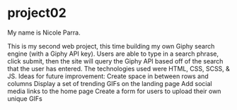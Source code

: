 # project02
My name is Nicole Parra.

This is my second web project, this time building my own Giphy search engine (with a Giphy API key).
Users are able to type in a search phrase, click submit, then the site will query the Giphy API based off of the search that the user has entered.
The technologies used were HTML, CSS, SCSS, & JS. 
Ideas for future improvement:
    Create space in between rows and columns
    Display a set of trending GIFs on the landing page
    Add social media links to the home page
    Create a form for users to upload their own unique GIFs
